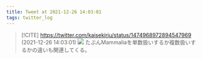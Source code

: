 ```yaml
---
title: Tweet at 2021-12-26 14:03:01
tags: twitter_log
---
```


> [!CITE] https://twitter.com/kaisekiriu/status/1474968972894547969 (2021-12-26 14:03:01)
> ![](https://twitter.com/kaisekiriu/status/1474968972894547969)
> たぶんMammaliaを単数扱いするか複数扱いするかの違いも関連してくる。
